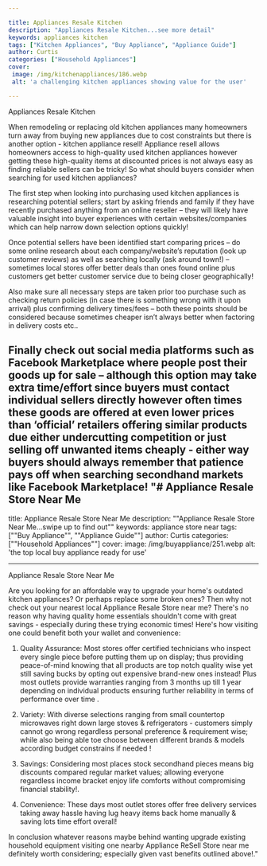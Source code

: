 ```yaml
---

title: Appliances Resale Kitchen
description: "Appliances Resale Kitchen...see more detail"
keywords: appliances kitchen
tags: ["Kitchen Appliances", "Buy Appliance", "Appliance Guide"]
author: Curtis
categories: ["Household Appliances"]
cover: 
 image: /img/kitchenappliances/186.webp
 alt: 'a challenging kitchen appliances showing value for the user'

---
```


Appliances Resale Kitchen 

When remodeling or replacing old kitchen appliances many homeowners turn away from buying new appliances due to cost constraints but there is another option - kitchen appliance resell! Appliance resell allows homeowners access to high-quality used kitchen appliances however getting these high-quality items at discounted prices is not always easy as finding reliable sellers can be tricky! So what should buyers consider when searching for used kitchen appliances? 

The first step when looking into purchasing used kitchen appliances is researching potential sellers; start by asking friends and family if they have recently purchased anything from an online reseller – they will likely have valuable insight into buyer experiences with certain websites/companies which can help narrow down selection options quickly! 

Once potential sellers have been identified start comparing prices – do some online research about each company/website’s reputation (look up customer reviews) as well as searching locally (ask around town!) – sometimes local stores offer better deals than ones found online plus customers get better customer service due to being closer geographically! 

Also make sure all necessary steps are taken prior too purchase such as checking return policies (in case there is something wrong with it upon arrival) plus confirming delivery times/fees – both these points should be considered because sometimes cheaper isn’t always better when factoring in delivery costs etc.. 

Finally check out social media platforms such as Facebook Marketplace where people post their goods up for sale – although this option may take extra time/effort since buyers must contact individual sellers directly however often times these goods are offered at even lower prices than ‘official’ retailers offering similar products due either undercutting competition or just selling off unwanted items cheaply - either way buyers should always remember that patience pays off when searching secondhand markets like Facebook Marketplace!
"# Appliance Resale Store Near Me
---

title: Appliance Resale Store Near Me
description: ""Appliance Resale Store Near Me...swipe up to find out""
keywords: appliance store near
tags: [""Buy Appliance"", ""Appliance Guide""]
author: Curtis
categories: [""Household Appliances""]
cover: 
 image: /img/buyappliance/251.webp
 alt: 'the top local buy appliance ready for use'

---

Appliance Resale Store Near Me 

Are you looking for an affordable way to upgrade your home's outdated kitchen appliances? Or perhaps replace some broken ones? Then why not check out your nearest local Appliance Resale Store near me? There's no reason why having quality home essentials shouldn't come with great savings - especially during these trying economic times! Here's how visiting one could benefit both your wallet and convenience: 

1) Quality Assurance: Most stores offer certified technicians who inspect every single piece before putting them up on display; thus providing peace-of-mind knowing that all products are top notch quality wise yet still saving bucks by opting out expensive brand-new ones instead! Plus most outlets provide warranties ranging from 3 months up till 1 year depending on individual products ensuring further reliability in terms of performance over time . 						 
2) Variety: With diverse selections ranging from small countertop microwaves right down large stoves & refrigerators - customers simply cannot go wrong regardless personal preference & requirement wise; while also being able toe choose between different brands & models according budget constrains if needed ! 

3) Savings: Considering most places stock secondhand pieces means big discounts compared regular market values; allowing everyone regardless income bracket enjoy life comforts without compromising financial stability!. 
4) Convenience: These days most outlet stores offer free delivery services taking away hassle having lug heavy items back home manually & saving lots time effort overall!

In conclusion whatever reasons maybe behind wanting upgrade existing household equipment visiting one nearby Appliance ReSell Store near me definitely worth considering; especially given vast benefits outlined above!."
